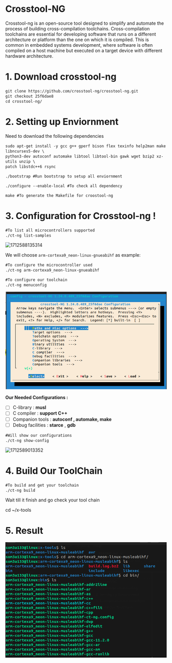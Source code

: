 # Crosstool-NG

Crosstool-ng is an open-source tool designed to simplify and automate the process of building cross-compilation toolchains. Cross-compilation  toolchains are essential for developing software that runs on a different architecture or platform than the one on which it is compiled. This is common in embedded systems development, where software is often compiled on a host machine but executed on a target device with different hardware architecture.

# 1. Download crosstool-ng

```
git clone https://github.com/crosstool-ng/crosstool-ng.git
git checkout 25f6dae8
cd crosstool-ng/
```

# 2. Setting up Enviornment

Need to download the following dependencies

```shell
sudo apt-get install -y gcc g++ gperf bison flex texinfo help2man make libncurses5-dev \
python3-dev autoconf automake libtool libtool-bin gawk wget bzip2 xz-utils unzip \
patch libstdc++6 rsync
```

```
./bootstrap #Run bootstrap to setup all enviornment
```

```
./configure --enable-local #To check all dependency
```

```
make #To generate the Makefile for croostool-ng
```

# 3. Configuration for Crosstool-ng !

```
#To list all microcontrollers supported
./ct-ng list-samples
```



![1712588135314](https://file+.vscode-resource.vscode-cdn.net/home/som3a133/Desktop/GitHub/EmbeddedLinux-NTI/1-Crosstool-NG/image/README/1712588135314.png)

We will choose `arm-cortexa9_neon-linux-gnueabihf` as example:

```
#To configure the microcontroller used
./ct-ng arm-cortexa9_neon-linux-gnueabihf
```

```
#To configure our toolchain
./ct-ng menuconfig
```

![1712588590188](image/README/1712588590188.png)

**Our Needed Configurations :**

* [ ] C-library : **musl**
* [ ] C compiler : **support C++**
* [ ] Companion tools : **autoconf , automake, make**
* [ ] Debug facilities : **starce** , **gdb**

```
#Will show our configurations
./ct-ng show-config
```



![1712589013352](https://file+.vscode-resource.vscode-cdn.net/home/som3a133/Desktop/GitHub/EmbeddedLinux-NTI/1-Crosstool-NG/image/README/1712589013352.png)

# 4. Build Our ToolChain

```
#To build and get your toolchain
./ct-ng build
```

Wait till it finish and go check your tool chain

cd ~/x-tools

# 5. Result

![1712589230803](image/README/1712589230803.png)

